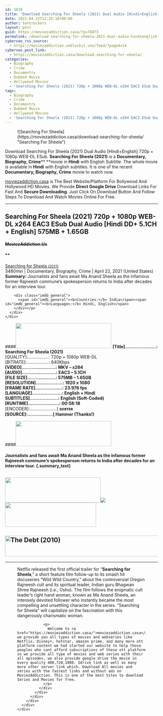 ```yaml
---
id: 1818
title: 'Download Searching For Sheela (2021) Dual Audio [Hindi+English] 720p + 1080p WEB-DL ESub'
date: 2021-04-22T12:25:10+00:00
author: tentrockers
layout: post
guid: https://moviezaddiction.casa/?p=76873
permalink: /download-searching-for-sheela-2021-dual-audio-hindienglish-720p-1080p-web-dl-esub/
cyberseo_rss_source:
  - https://moviezaddiction.unblockit.uno/feed/?paged=14
cyberseo_post_link:
  - https://moviezaddiction.casa/download-searching-for-sheela/
categories:
  - Biography
  - Crime
  - Documentry
  - Dubbed Movie
  - Hollywood Movies
  - 'Searching For Sheela (2021) 720p + 1080p WEB-DL x264 EAC3 ESub Dual Audio [Hindi DD+ 5.1CH + English] 575MB + 1.25GB ~~MoviezAddiction.Us~~'
tags:
  - Biography
  - Crime
  - Documentry
  - Dubbed Movie
  - Hollywood Movies
  - 'Searching For Sheela (2021) 720p + 1080p WEB-DL x264 EAC3 ESub Dual Audio [Hindi DD+ 5.1CH + English] 575MB + 1.25GB ~~MoviezAddiction.Us~~'
---
```

<figure class="entry-thumbnail">![Searching For Sheela](https://moviezaddiction.casa/download-searching-for-sheela/ "Searching For Sheela")  
</figure> 

Download Searching For Sheela (2021) Dual Audio [Hindi+English] 720p + 1080p WEB-DL ESub. **Searching For Sheela (2021)** is a **Documentary, Biography, Crime****&nbsp;**movie in **Hindi** with English Subtitle. The whole movie is available in **Hindi** with English subtitles. It is one of the recent **Documentary, Biography, Crime**&nbsp;movie to watch now.

[moviezaddiction.casa](https://moviezaddiction.casa) is The Best Website/Platform For Bollywood And Hollywood HD Movies. We Provide **Direct Google Drive** Download Links For Fast And **Secure Downloading**. Just Click On Download Button And Follow Steps To Download And Watch Movies Online For Free.

* * *

## <span><strong><b>Searching For Sheela (2021) 720p + 1080p WEB-DL x264 EAC3 ESub Dual Audio [Hindi DD+ 5.1CH + English]</b> 575MB + 1.65GB</strong></span>

#### <span>~~MoviezAddiction.Us~~</span>

#### **</p> 

<div class="imdb_container">
  <div>
    <div class="imdb_dark">
      <div class="imdb_right">
        <span id="movie_title"><a href="https://www.imdb.com/title/tt14167424" target="_blank" rel="noopener">Searching for Sheela<small> (2021)</small></a></span><br /> <span id="genres">3480min | Documentary, Biography, Crime | April 22, 2021 (United States)</span> <span id="summary"><b>Summary: </b>Journalists and fans await Ma Anand Sheela as the infamous former Rajneesh commune&#8217;s spokesperson returns to India after decades for an interview tour.</span></p> 
        
        <div class="imdb_general">
          <span id="imdb_general"><b>Countries:</b> India</span><span id="imdb_general"><b>Languages:</b> Hindi, English</span>
        </div></p>
      </div>
    </div>
  </div>
</div>

</b></h4> 

####<img loading="lazy" class="aligncenter" src="https:///moviezaddiction.casa/wp-content/uploads/2018/02/Media-Info.png?zoom=0.8099999785423279&resize=315%2C83&ssl=1" srcset="https://moviezaddiction.casa//wp-content/uploads/2018/02/Media-Info.png?zoom=0.8999999761581421&resize=315%2C83&ssl=1" width="315" height="83" /> <span><strong>[Title]………………….: Searching For Sheela (2021)</strong></span><span><strong><br /></strong></span> <span>[QUALITY]:……………..: 720p + 1080p WEB-DL</span>  
 <span>[BITRATE]:………………: 640Kbps</span>  
<span><strong>[VIDEO]……………………: MKV – x264<br />[AUDIO]……………………: EAC3 – 5.1CH<br />[FILE SIZE]………………..: 575MB – 1.65GB<br />[RESOLUTION]……………….: 1920 x 1080<br />[FRAME RATE]……………….: 23.976 fps<br />[LANGUAGE]…………………: English + Hindi<br />SUBTITLES]………………..: English (Soft-Coded)<br />[RUNTIME]………………….: 00:58:18</strong></span>  
<span>[ENCODER]:………………….[&nbsp;<strong>ᴅᴇᴥᴛᴇʀ<br /></strong></span><span><strong>[SOURCE]:………………[ Hammer</strong></span><span><strong>&nbsp;(</strong></span><span><strong>Thanks!)</strong></span>

####<img loading="lazy" class="aligncenter" src="https://moviezaddiction.casa//wp-content/uploads/2018/02/Plot.jpeg?zoom=0.8099999785423279&resize=315%2C83&ssl=1" srcset="https://moviezaddiction.casa//wp-content/uploads/2018/02/Plot.jpeg?zoom=0.8999999761581421&resize=315%2C83&ssl=1" width="315" height="83" /> 

#### <span>Journalists and fans await Ma Anand Sheela as the infamous former Rajneesh commune’s spokesperson returns to India after decades for an interview tour.</span> {.summary_text}

<div class="wp-block-image">
  <h2 class="aligncenter is-resized">
    <img loading="lazy" class="aligncenter" src="https://i1.wp.com/moviezaddiction.casa/wp-content/uploads/2018/02/Screenshots-Button.png?zoom=0.8099999785423279&resize=315%2C83&ssl=1" srcset="https://moviezaddiction.casa//wp-content/uploads/2018/02/Screenshots-Button.png?zoom=0.8999999761581421&resize=315%2C83&ssl=1" width="315" height="83" /><img src="https://lookimg.com/images/2021/04/22/PWpUGM.jpg" /><img loading="lazy" class="aligncenter size-full wp-image-75359" src="https://moviezaddiction.casa/wp-content/uploads/2021/02/Download-Button-1-2.png" alt width="300" height="80" />
  </h2>
  
  <h2 class="aligncenter is-resized">
    <img loading="lazy" class="aligncenter" src="https://i.imgur.com/Ds7bb.gif" alt="The Debt (2010)" width="594" height="69" />
  </h2>
  
  <hr />
  <figure class="aligncenter is-resized"> 
  
  <div class="mod" data-md="50" data-hveid="250" data-ved="0ahUKEwi-7dnvqo7WAhXLsFQKHTILBKEQkCkI-gEoAzAn">
    <div class="_cgc kno-fb-ctx" data-hveid="251" data-ved="0ahUKEwi-7dnvqo7WAhXLsFQKHTILBKEQziAI-wEoADAn">
      <div class="r-iH9cFH0n0MiE">
        <div class="mod" data-md="50" data-hveid="228" data-ved="0ahUKEwjniJq86tTWAhULK48KHU9mChkQkCkI5AEoBDAh">
          <div class="_cgc kno-fb-ctx" data-hveid="229" data-ved="0ahUKEwjniJq86tTWAhULK48KHU9mChkQziAI5QEoADAh">
            <div class="r-iwKCMzMr_HBQ">
              <div class="overviewContainer ng-star-inserted">
                <p>
                  Netflix released the first official trailer for “<strong>Searching for Sheela</strong>,” a short feature film follow-up to its smash hit docuseries “Wild Wild Country,” about the controversial Oregon Rajneesh cult and its spiritual leader, Indian guru Bhagwan Shree Rajneesh (i.e., Osho). The film follows the enigmatic cult leader’s right hand woman, known as Ma Anand Sheela, an intensely devoted follower who instantly became the most compelling and unsettling character in the series. “Searching for Sheela” will capitalize on the fascination with this dangerously charismatic woman.
                </p>
                
                <p>
                  Welcome to <a href="https://moviezaddiction.casa/">moviezaddiction.casa</a> we provide you all types of movies and webseries like Netflix, Disney+, hotstar, amazon prime, and many more ott platform content we had started our website to help those peoples who cant afford subscriptions of these ott platform so we provide all type of movies and web series with their all episodes, we also provide google drive the movie in every quality 480,720,1080. Gdrive link as well as many more other server link which. Download All movies and series with the fastest links and without ads on MoviezAddiction. This is one of the best Sites to download Series and Movies for free.
                </p>
              </div>
            </div>
          </div>
        </div>
      </div>
    </div>
  </div></figure>
</div>